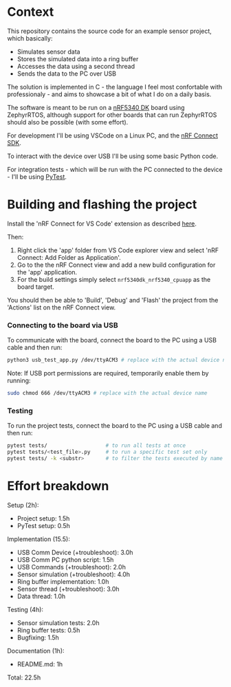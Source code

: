 # Context
This repository contains the source code for an example sensor project, which basically:

- Simulates sensor data
- Stores the simulated data into a ring buffer
- Accesses the data using a second thread
- Sends the data to the PC over USB

The solution is implemented in C - the language I feel most confortable with professionaly - and aims to showcase a bit of what I do on a daily basis.

The software is meant to be run on a [nRF5340 DK](https://www.nordicsemi.com/Products/Development-hardware/nRF5340-DK) board using ZephyrRTOS, although support for other boards that can run ZephyrRTOS should also be possible (with some effort).

For development I'll be using VSCode on a Linux PC, and the [nRF Connect SDK](https://www.nordicsemi.com/Products/Development-software/nRF-Connect-SDK).

To interact with the device over USB I'll be using some basic Python code.

For integration tests - which will be run with the PC connected to the device - I'll be using [PyTest](https://docs.pytest.org/en/stable/).

# Building and flashing the project

Install the 'nRF Connect for VS Code' extension as described [here](https://docs.nordicsemi.com/bundle/ncs-latest/page/nrf/installation/install_ncs.html).

Then:

1) Right click the 'app' folder from VS Code explorer view and select 'nRF Connect: Add Folder as Application'.
2) Go to the the nRF Connect view and add a new build configuration for the 'app' application.
3) For the build settings simply select `nrf5340dk_nrf5340_cpuapp` as the board target.

You should then be able to 'Build', 'Debug' and 'Flash' the project from the 'Actions' list on the nRF Connect view.

### Connecting to the board via USB

To communicate with the board, connect the board to the PC using a USB cable and then run: 

```bash
python3 usb_test_app.py /dev/ttyACM3 # replace with the actual device name
```

Note: If USB port permissions are required, temporarily enable them by running:

```bash
sudo chmod 666 /dev/ttyACM3 # replace with the actual device name
```

### Testing

To run the project tests, connect the board to the PC using a USB cable and then run: 

```bash
pytest tests/                   # to run all tests at once
pytest tests/<test_file>.py     # to run a specific test set only
pytest tests/ -k <substr>       # to filter the tests executed by name
```

# Effort breakdown

Setup (2h):
- Project setup: 1.5h
- PyTest setup:  0.5h

Implementation (15.5):
- USB Comm Device (+troubleshoot):      3.0h
- USB Comm PC python script:            1.5h
- USB Commands (+troubleshoot):         2.0h
- Sensor simulation (+troubleshoot):    4.0h
- Ring buffer implementation:           1.0h
- Sensor thread (+troubleshoot):        3.0h
- Data thread:                          1.0h

Testing (4h):
- Sensor simulation tests:  2.0h
- Ring buffer tests:        0.5h
- Bugfixing:                1.5h

Documentation (1h):
- README.md: 1h

Total: 22.5h